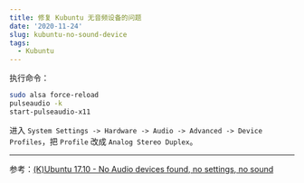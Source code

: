 ```yaml
---
title: 修复 Kubuntu 无音频设备的问题
date: '2020-11-24'
slug: kubuntu-no-sound-device
tags:
  - Kubuntu
---
```


执行命令：

```bash
sudo alsa force-reload
pulseaudio -k
start-pulseaudio-x11
```

<!--more-->

进入 `System Settings -> Hardware -> Audio -> Advanced -> Device Profiles`，把 `Profile` 改成 `Analog Stereo Duplex`。

---

参考：[(K)Ubuntu 17.10 - No Audio devices found, no settings, no sound](https://askubuntu.com/a/978992/1154635)
